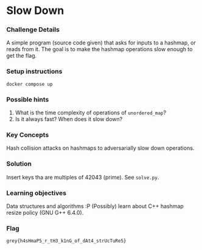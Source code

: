# Slow Down

### Challenge Details
A simple program (source code given) that asks for inputs to a hashmap, or reads from it. The goal is to make the hashmap operations slow enough to get the flag.

### Setup instructions
`docker compose up`

### Possible hints
1. What is the time complexity of operations of `unordered_map`?
2. Is it always fast? When does it slow down?

### Key Concepts
Hash collision attacks on hashmaps to adversarially slow down operations.

### Solution
Insert keys tha are multiples of 42043 (prime). See `solve.py`.

### Learning objectives
Data structures and algorithms :P (Possibly) learn about C++ hashmap resize policy (GNU G++ 6.4.0).

### Flag
`grey{h4sHmaP5_r_tH3_k1nG_of_dAt4_strUcTuRe5}`

